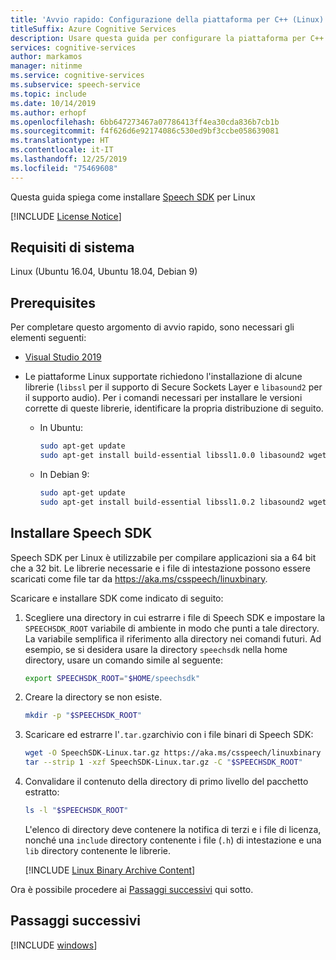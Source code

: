 ```yaml
---
title: 'Avvio rapido: Configurazione della piattaforma per C++ (Linux) con Speech SDK - Servizio Voce'
titleSuffix: Azure Cognitive Services
description: Usare questa guida per configurare la piattaforma per C++ in Linux con il servizio Speech SDK.
services: cognitive-services
author: markamos
manager: nitinme
ms.service: cognitive-services
ms.subservice: speech-service
ms.topic: include
ms.date: 10/14/2019
ms.author: erhopf
ms.openlocfilehash: 6bb647273467a07786413ff4ea30cda836b7cb1b
ms.sourcegitcommit: f4f626d6e92174086c530ed9bf3ccbe058639081
ms.translationtype: HT
ms.contentlocale: it-IT
ms.lasthandoff: 12/25/2019
ms.locfileid: "75469608"
---
```

Questa guida spiega come installare [Speech SDK](~/articles/cognitive-services/speech-service/speech-sdk.md) per Linux

[!INCLUDE [License Notice](~/includes/cognitive-services-speech-service-license-notice.md)]

## <a name="system-requirements"></a>Requisiti di sistema

Linux (Ubuntu 16.04, Ubuntu 18.04, Debian 9)

## <a name="prerequisites"></a>Prerequisites

Per completare questo argomento di avvio rapido, sono necessari gli elementi seguenti:

* [Visual Studio 2019](https://visualstudio.microsoft.com/downloads/)

* Le piattaforme Linux supportate richiedono l'installazione di alcune librerie (`libssl` per il supporto di Secure Sockets Layer e `libasound2` per il supporto audio). Per i comandi necessari per installare le versioni corrette di queste librerie, identificare la propria distribuzione di seguito.

   * In Ubuntu:

     ```sh
     sudo apt-get update
     sudo apt-get install build-essential libssl1.0.0 libasound2 wget
     ```

   * In Debian 9:

     ```sh
     sudo apt-get update
     sudo apt-get install build-essential libssl1.0.2 libasound2 wget
     ```

## <a name="install-speech-sdk"></a>Installare Speech SDK

Speech SDK per Linux è utilizzabile per compilare applicazioni sia a 64 bit che a 32 bit. Le librerie necessarie e i file di intestazione possono essere scaricati come file tar da https://aka.ms/csspeech/linuxbinary.

Scaricare e installare SDK come indicato di seguito:

1. Scegliere una directory in cui estrarre i file di Speech SDK e impostare la `SPEECHSDK_ROOT` variabile di ambiente in modo che punti a tale directory. La variabile semplifica il riferimento alla directory nei comandi futuri. Ad esempio, se si desidera usare la directory `speechsdk` nella home directory, usare un comando simile al seguente:

   ```sh
   export SPEECHSDK_ROOT="$HOME/speechsdk"
   ```

1. Creare la directory se non esiste.

   ```sh
   mkdir -p "$SPEECHSDK_ROOT"
   ```

1. Scaricare ed estrarre l'`.tar.gz`archivio con i file binari di Speech SDK:

   ```sh
   wget -O SpeechSDK-Linux.tar.gz https://aka.ms/csspeech/linuxbinary
   tar --strip 1 -xzf SpeechSDK-Linux.tar.gz -C "$SPEECHSDK_ROOT"
   ```

1. Convalidare il contenuto della directory di primo livello del pacchetto estratto:

   ```sh
   ls -l "$SPEECHSDK_ROOT"
   ```

   L'elenco di directory deve contenere la notifica di terzi e i file di licenza, nonché una `include` directory contenente i file (`.h`) di intestazione e una `lib` directory contenente le librerie.

   [!INCLUDE [Linux Binary Archive Content](~/includes/cognitive-services-speech-service-linuxbinary-content.md)]

Ora è possibile procedere ai [Passaggi successivi](#next-steps) qui sotto.

## <a name="next-steps"></a>Passaggi successivi

[!INCLUDE [windows](../quickstart-list.md)]
